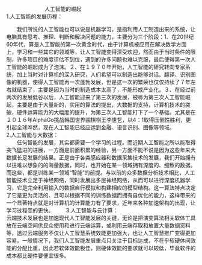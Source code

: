 　　　　　 　　人工智能的崛起   
1.人工智能的发展历程：  

　　我们所说的人工智能也可以说是机器学习，是指利用人工制造出来的系统，让电脑具有思考、推理、判断和解决问题的能力。主要分为三个阶段：1、在20世纪60年代，算是人工智能的第一次黄金时代，由于计算机被应用在解决数学方面上，学习和一些其它的领域等，让人工智能变得深受欢迎，然而由于当时条件的限制，许多项目的难度评估不到位，遇到的许多问题也难以克服，最后使得第一次人工智能的崛起成为了泡沫。２、在１９７０年开始，人工智能的研究转向专家系统，加上当时对计算机的深入研究，人们希望可以制造出能够对话、翻译、识别图像的机器，使得人工智能再一次蓬勃发展，但是这一次的繁荣也仅仅持续了７年左右就结束了，主要是因为当时的制造成本太高了，不能形成产业化。３、在经过前两次的发展低谷以后，人工智能迎来了第三次的发展，被称为第三次人工智能崛起，主要是由于大量新的，实用的算法的提出，大数据的支持，计算机技术的突破，硬件运算能力的大幅度的提升，为第三次人工智能打下了一个基础。尤其是在２０１６年AlphaGo挑战韩国世界围棋棋王李世乭，以4：1取得压倒性胜利，更引起全球哗然，现在人工智能已经应运到金融、语言识别、图像等领域。  
2.人工智能与大数据：  
　　任何智能的发展，其实都需要一个学习的过程。而近期人工智能之所以能取得突飞猛进的进展，一方面是前面积累的经验，另一方面不能不说是因为这些年来大数据长足发展的结果。正是由于各类感应器和数据采集技术的发展，我们开始拥有以往难以想象的的海量数据，同时，也开始在某一领域拥有深度的、细致的数据。而这些，都是训练某一领域“智能”的前提。与以前的众多数据分析技术相比，人工智能技术立足于神经网络，同时发展出多层神经网络，从而可以进行深度机器学习，它是完全利用输入的数据自行模拟和构建相应的模型结构。这一算法特点决定了它是更为灵活的、且可以根据不同的训练数据而拥有自优化的能力，这样带来的一个显著特点就是对计算机的计算能力有了要求，近年来各种加速架构的出现，让学习过程变的更快。　　  
3.人工智能与云计算：  
    云端技术发展也是加速现代人工智能发展的关键，无论是把演变算法相关软体工具放在云端空间供民众使用和进行云端运算，或利用云端存取和放置大量数据资料等，透过云端服务不仅让人工智慧系统效能更加强大，也让人工智慧推广变得更加容易。一般情况下，我们人工智能发展重点只关注于目标达成，不在乎软硬体间效能的分配比重，因此若软体效能极佳，则硬体效能的要求就可以较低，毕竟软件的成本都比硬件要便宜很多。
